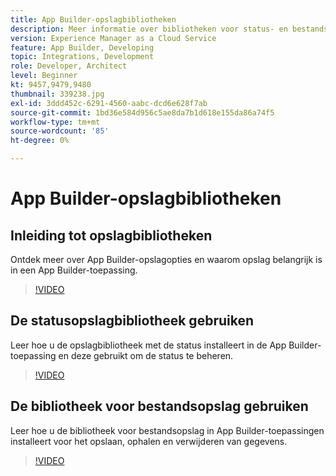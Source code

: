 ```yaml
---
title: App Builder-opslagbibliotheken
description: Meer informatie over bibliotheken voor status- en bestandsopslag voor App Builder-toepassingen.
version: Experience Manager as a Cloud Service
feature: App Builder, Developing
topic: Integrations, Development
role: Developer, Architect
level: Beginner
kt: 9457,9479,9480
thumbnail: 339238.jpg
exl-id: 3ddd452c-6291-4560-aabc-dcd6e628f7ab
source-git-commit: 1bd36e584d956c5ae8da7b1d618e155da86a74f5
workflow-type: tm+mt
source-wordcount: '85'
ht-degree: 0%

---
```


# App Builder-opslagbibliotheken

## Inleiding tot opslagbibliotheken

Ontdek meer over App Builder-opslagopties en waarom opslag belangrijk is in een App Builder-toepassing.

>[!VIDEO](https://video.tv.adobe.com/v/339238/?quality=12&learn=on)

## De statusopslagbibliotheek gebruiken

Leer hoe u de opslagbibliotheek met de status installeert in de App Builder-toepassing en deze gebruikt om de status te beheren.

>[!VIDEO](https://video.tv.adobe.com/v/339240/?quality=12&learn=on)

## De bibliotheek voor bestandsopslag gebruiken

Leer hoe u de bibliotheek voor bestandsopslag in App Builder-toepassingen installeert voor het opslaan, ophalen en verwijderen van gegevens.

>[!VIDEO](https://video.tv.adobe.com/v/339239/?quality=12&learn=on)
